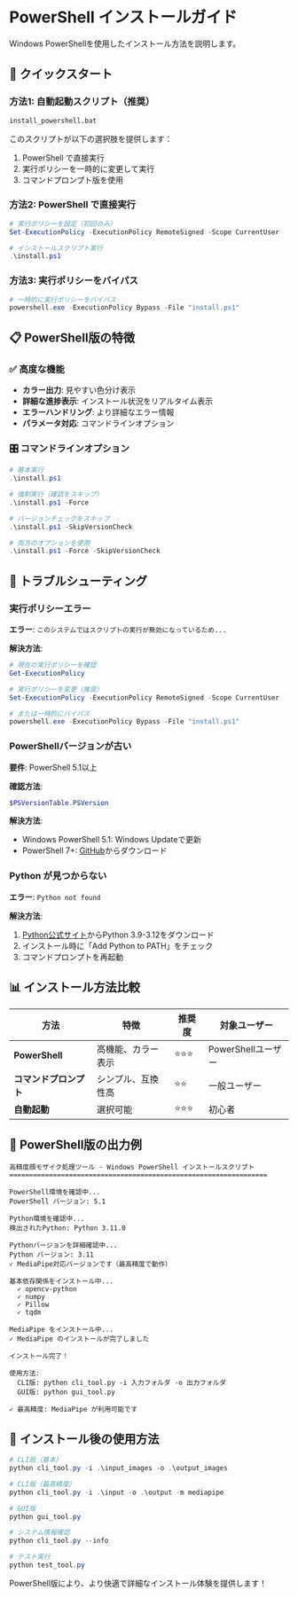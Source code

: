 # PowerShell インストールガイド

Windows PowerShellを使用したインストール方法を説明します。

## 🚀 クイックスタート

### 方法1: 自動起動スクリプト（推奨）

```cmd
install_powershell.bat
```

このスクリプトが以下の選択肢を提供します：
1. PowerShell で直接実行
2. 実行ポリシーを一時的に変更して実行
3. コマンドプロンプト版を使用

### 方法2: PowerShell で直接実行

```powershell
# 実行ポリシーを設定（初回のみ）
Set-ExecutionPolicy -ExecutionPolicy RemoteSigned -Scope CurrentUser

# インストールスクリプト実行
.\install.ps1
```

### 方法3: 実行ポリシーをバイパス

```powershell
# 一時的に実行ポリシーをバイパス
powershell.exe -ExecutionPolicy Bypass -File "install.ps1"
```

## 📋 PowerShell版の特徴

### ✅ 高度な機能
- **カラー出力**: 見やすい色分け表示
- **詳細な進捗表示**: インストール状況をリアルタイム表示
- **エラーハンドリング**: より詳細なエラー情報
- **パラメータ対応**: コマンドラインオプション

### 🎛️ コマンドラインオプション

```powershell
# 基本実行
.\install.ps1

# 強制実行（確認をスキップ）
.\install.ps1 -Force

# バージョンチェックをスキップ
.\install.ps1 -SkipVersionCheck

# 両方のオプションを使用
.\install.ps1 -Force -SkipVersionCheck
```

## 🔧 トラブルシューティング

### 実行ポリシーエラー

**エラー**: `このシステムではスクリプトの実行が無効になっているため...`

**解決方法**:
```powershell
# 現在の実行ポリシーを確認
Get-ExecutionPolicy

# 実行ポリシーを変更（推奨）
Set-ExecutionPolicy -ExecutionPolicy RemoteSigned -Scope CurrentUser

# または一時的にバイパス
powershell.exe -ExecutionPolicy Bypass -File "install.ps1"
```

### PowerShellバージョンが古い

**要件**: PowerShell 5.1以上

**確認方法**:
```powershell
$PSVersionTable.PSVersion
```

**解決方法**:
- Windows PowerShell 5.1: Windows Updateで更新
- PowerShell 7+: [GitHub](https://github.com/PowerShell/PowerShell)からダウンロード

### Python が見つからない

**エラー**: `Python not found`

**解決方法**:
1. [Python公式サイト](https://www.python.org/downloads/)からPython 3.9-3.12をダウンロード
2. インストール時に「Add Python to PATH」をチェック
3. コマンドプロンプトを再起動

## 📊 インストール方法比較

| 方法 | 特徴 | 推奨度 | 対象ユーザー |
|------|------|--------|--------------|
| **PowerShell** | 高機能、カラー表示 | ⭐⭐⭐ | PowerShellユーザー |
| **コマンドプロンプト** | シンプル、互換性高 | ⭐⭐ | 一般ユーザー |
| **自動起動** | 選択可能 | ⭐⭐⭐ | 初心者 |

## 🎨 PowerShell版の出力例

```
高精度顔モザイク処理ツール - Windows PowerShell インストールスクリプト
=================================================================

PowerShell環境を確認中...
PowerShell バージョン: 5.1

Python環境を確認中...
検出されたPython: Python 3.11.0

Pythonバージョンを詳細確認中...
Python バージョン: 3.11
✓ MediaPipe対応バージョンです（最高精度で動作）

基本依存関係をインストール中...
  ✓ opencv-python
  ✓ numpy
  ✓ Pillow
  ✓ tqdm

MediaPipe をインストール中...
✓ MediaPipe のインストールが完了しました

インストール完了！

使用方法:
  CLI版: python cli_tool.py -i 入力フォルダ -o 出力フォルダ
  GUI版: python gui_tool.py

✓ 最高精度: MediaPipe が利用可能です
```

## 🚀 インストール後の使用方法

```powershell
# CLI版（基本）
python cli_tool.py -i .\input_images -o .\output_images

# CLI版（最高精度）
python cli_tool.py -i .\input -o .\output -m mediapipe

# GUI版
python gui_tool.py

# システム情報確認
python cli_tool.py --info

# テスト実行
python test_tool.py
```

PowerShell版により、より快適で詳細なインストール体験を提供します！
